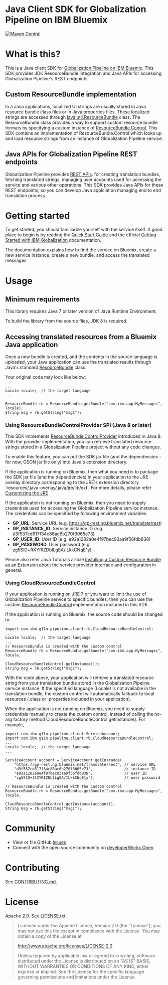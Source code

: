 <!--
/*  
 * Copyright IBM Corp. 2015
 *
 * Licensed under the Apache License, Version 2.0 (the "License");
 * you may not use this file except in compliance with the License.
 * You may obtain a copy of the License at
 *
 * http://www.apache.org/licenses/LICENSE-2.0
 *
 * Unless required by applicable law or agreed to in writing, software
 * distributed under the License is distributed on an "AS IS" BASIS,
 * WITHOUT WARRANTIES OR CONDITIONS OF ANY KIND, either express or implied.
 * See the License for the specific language governing permissions and
 * limitations under the License.
 */
-->
Java Client SDK for Globalization Pipeline on IBM Bluemix
==
[![Maven Central](https://maven-badges.herokuapp.com/maven-central/com.ibm.g11n.pipeline/gp-java-client/badge.svg?style=flat)](https://maven-badges.herokuapp.com/maven-central/com.ibm.g11n.pipeline/gp-java-client)

# What is this?

This is a Java client SDK for
[Globalization Pipeline on IBM Bluemix](https://www.ng.bluemix.net/docs/services/GlobalizationPipeline/index.html).
This SDK provides JDK ResourceBundle integration and Java APIs for accessing
Globalization Pipeline's REST endpoints.

## Custom ResourceBundle implementation

In a Java applications, localized UI strings are usually stored in Java
resource bundle class files or in Java properties files. These localized
strings are accessed through
[java.util.ResourceBundle](http://docs.oracle.com/javase/8/docs/api/java/util/ResourceBundle.html)
class.
The ResourceBundle class provides a way to support custom resource bundle
formats by specifying a custom instance of
[ResourceBundle.Control](http://docs.oracle.com/javase/8/docs/api/java/util/ResourceBundle.Control.html).
This SDK contains an implementation of ResourceBundle.Control which looks up and
load resource strings from an instance of Globalization Pipeline service.

## Java APIs for Globalization Pipeline REST endpoints

Globalization Pipeline provides
[REST APIs](https://gp-rest.ng.bluemix.net/translate/swagger/index.html).
for creating translation bundles, fetching translated strings, managing
user accounts used for accessing the service and various other operations.
This SDK provides Java APIs for these REST endpoints, so you can develop
Java applciation managing end to end translation process.

# Getting started

To get started, you should familiarize yourself with the service itself. A good place
to begin is by reading the [Quick Start Guide](https://github.com/IBM-Bluemix/gp-common#quick-start-guide) and the official [Getting Started with IBM Globalization ](https://www.ng.bluemix.net/docs/services/GlobalizationPipeline/index.html)
documentation.

The documentation explains how to find the service on Bluemix, create a new service
instance, create a new bundle, and access the translated messages.

# Usage

## Minimum requirements

This library requires Java 7 or later version of Java Runtime Environment.

To build the library from the source files, JDK 8 is required.

## Accessing translated resources from a Bluemix Java application

Once a new bundle is created, and the contents in the source language is uploaded, your
Java application can use the translated results through Java's standard
[ResourceBundle](http://docs.oracle.com/javase/8/docs/api/java/util/ResourceBundle.html) class.

Your original code may look like below:

    ...
    Locale locale;  // the target language
    ...
    
    ResourceBundle rb = ResourceBundle.getBundle("com.ibm.app.MyMessages", locale);
    String msg = rb.getString("msg1");

### Using ResourceBundleControlProvider SPI (Java 8 or later)

This SDK implements
[ResourceBundelControlProvider](https://docs.oracle.com/javase/8/docs/api/java/util/spi/ResourceBundleControlProvider.html)
introduced in Java 8. With the provider implementation, you can retrieve translated resource
strings stored in a Globalization Pipeline project without any code changes.

To enable this feature, you can put the SDK jar file (and the dependencies - for now, GSON
jar file only) into Java's extension directory.

If the application is running on Bluemix, then what you need is to package the SDK jar file
(and the dependencies) in your application to the JRE overlay directory corresponding to
the JRE's extension directory 'resources/.java-overlay/.java/jre/lib/ext'. For more details,
please refer
[Customizing the JRE](https://www.ng.bluemix.net/docs/starters/liberty/index.html#customizingjre)

If the application is not running on Bluemix, then you need to supply credentials used for
accessing the Globalization Pipeline service instance. The credentials can be specified by
following environment variables.

* __GP_URL__: Service URL (e.g. https://gp-rest.ng.bluemix.net/translate/rest)
* __GP_INSTANCE_ID__: Service instance ID (e.g. d3f537cd617f34c86ac6b270f3065e73)
* __GP_USER_ID__: User ID (e.g. e92a1282a0e4f97bec93aa9f56fdb838)
* __GP_PASSWORD__: User password (e.g. zg5SlD+ftXYRIZDblLgEA/ILkkCNqE1y)

Please also refer Java Tutorials article
[Installing a Custom Resource Bundle as an Extension](https://docs.oracle.com/javase/tutorial/i18n/serviceproviders/resourcebundlecontrolprovider.html)
about the service provider interface and configuration in general.

### Using CloudResourceBundleControl

If your application is running on JRE 7 or you want to limit the use of Globalization Pipeline
service to specific bundles, then you can use the custom
[ResourceBundle.Control](http://docs.oracle.com/javase/8/docs/api/java/util/ResourceBundle.Control.html)
implementation included in this SDK.

If the application is running on Bluemix, the source code should be changed to:

    import com.ibm.g11n.pipeline.client.rb.CloudResourceBundleControl;
    ...
    Locale locale;  // the target language
    ...
    // ResourceBundle is created with the custom control
    ResourceBundle rb = ResourceBundle.getBundle("com.ibm.app.MyMessages", locale,
                                                 CloudResourceBundleControl.getInstance());
    String msg = rb.getString("msg1");

With the code above, your application will retrieve a translated resource string from
your translation bundle stored in the Globalization Pipeline service instance.
If the specified language (Locale) is not available in the translation bundle, the custom
control will automatically fallback to local resources (.class or .properties included in
your application).

When the application is not running on Bluemix, you need to supply credentials
manually to create the custom control, instead of calling the no-arg factory method
CloudResourceBundleControl.getInstance(). For example,

    import com.ibm.g11n.pipeline.client.ServiceAccount;
    import com.ibm.g11n.pipeline.client.rb.CloudResourceBundleControl;
    ...
    Locale locale;  // the target language
    ...

    ServiceAccount account = ServiceAccount.getInstance(
        "https://gp-rest.ng.bluemix.net/translate/rest", // service URL
        "d3f537cd617f34c86ac6b270f3065e73",              // instance ID
        "e92a1282a0e4f97bec93aa9f56fdb838",              // user ID
        "zg5SlD+ftXYRIZDblLgEA/ILkkCNqE1y");             // user password

    // ResourceBundle is created with the custom control
    ResourceBundle rb = ResourceBundle.getBundle("com.ibm.app.MyMessages", locale,
                                                 CloudResourceBundleControl.getInstance(account));
    String msg = rb.getString("msg1");

# Community

* View or file GitHub [Issues](https://github.com/IBM-Bluemix/gp-java-client/issues)
* Connect with the open source community on [developerWorks Open](https://developer.ibm.com/open/ibm-bluemix-globalization-pipeline-service/java-sdk/)

# Contributing

See [CONTRIBUTING.md](CONTRIBUTING.md).

# License

Apache 2.0. See [LICENSE.txt](LICENSE.txt).

> Licensed under the Apache License, Version 2.0 (the "License");
> you may not use this file except in compliance with the License.
> You may obtain a copy of the License at
>
> http://www.apache.org/licenses/LICENSE-2.0
>
> Unless required by applicable law or agreed to in writing, software
> distributed under the License is distributed on an "AS IS" BASIS,
> WITHOUT WARRANTIES OR CONDITIONS OF ANY KIND, either express or implied.
> See the License for the specific language governing permissions and
> limitations under the License.
